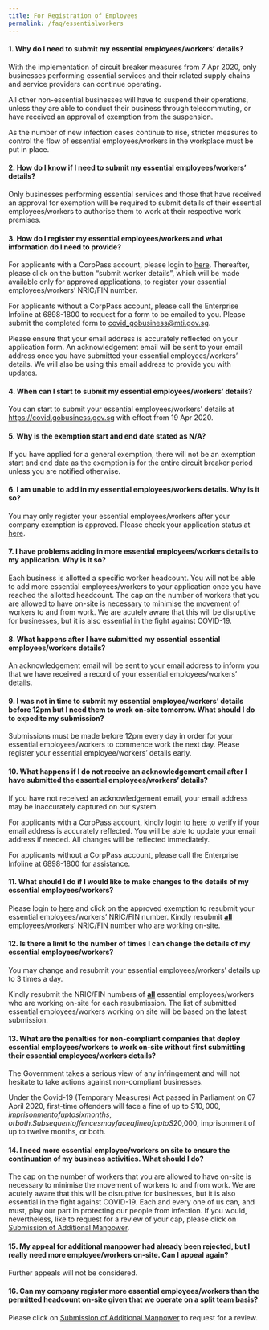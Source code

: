 ```yaml
---
title: For Registration of Employees
permalink: /faq/essentialworkers
---
```


#### **1. Why do I need to submit my essential employees/workers’ details?**
With the implementation of circuit breaker measures from 7 Apr 2020, only businesses performing essential services and their related supply chains and service providers can continue operating.

All other non-essential businesses will have to suspend their operations, unless they are able to conduct their business through telecommuting, or have received an approval of exemption from the suspension.

As the number of new infection cases continue to rise, stricter measures to control the flow of essential employees/workers in the workplace must be put in place.

#### **2. How do I know if I need to submit my essential employees/workers’ details?**
Only businesses performing essential services and those that have received an approval for exemption will be required to submit details of their essential employees/workers to authorise them to work at their respective work premises.

#### **3. How do I register my essential employees/workers and what information do I need to provide?**
For applicants with a CorpPass account, please login to <a href="https://www.gobusiness.gov.sg/exemptions" target="_blank">here</a>. Thereafter, please click on the button “submit worker details”, which will be made available only for approved applications, to register your essential employees/workers’ NRIC/FIN number. 

For applicants without a CorpPass account, please call the Enterprise Infoline at 6898-1800 to request for a form to be emailed to you. Please submit the completed form to covid_gobusiness@mti.gov.sg.

Please ensure that your email address is accurately reflected on your application form. An acknowledgement email will be sent to your email address once you have submitted your essential employees/workers’ details. We will also be using this email address to provide you with updates.

#### **4. When can I start to submit my essential employees/workers’ details?**
You can start to submit your essential employees/workers’ details at <a href="https://covid.gobusiness.gov.sg" target="_blank">https://covid.gobusiness.gov.sg</a> with effect from 19 Apr 2020. 

#### **5. Why is the exemption start and end date stated as N/A?**
If you have applied for a general exemption, there will not be an exemption start and end date as the exemption is for the entire circuit breaker period unless you are notified otherwise.

#### **6. I am unable to add in my essential employees/workers details. Why is it so?**
You may only register your essential employees/workers after your company exemption is approved. Please check your application status at <a href="https://www.gobusiness.gov.sg/exemptions" target="_blank">here</a>. 

#### **7. I have problems adding in more essential employees/workers details to my application. Why is it so?**
Each business is allotted a specific worker headcount. You will not be able to add more essential employees/workers to your application once you have reached the allotted headcount. The cap on the number of workers that you are allowed to have on-site is necessary to minimise the movement of workers to and from work.  We are acutely aware that this will be disruptive for businesses, but it is also essential in the fight against COVID-19.

#### **8. What happens after I have submitted my essential essential employees/workers details?**
An acknowledgement email will be sent to your email address to inform you that we have received a record of your essential employees/workers’ details.

#### **9. I was not in time to submit my essential employee/workers’ details before 12pm but I need them to work on-site tomorrow. What should I do to expedite my submission?**
Submissions must be made before 12pm every day in order for your essential employees/workers to commence work the next day. Please register your essential employee/workers’ details early.

#### **10. What happens if I do not receive an acknowledgement email after I have submitted the essential employees/workers’ details?**
If you have not received an acknowledgement email, your email address may be inaccurately captured on our system.

For applicants with a CorpPass account, kindly login to <a href="https://www.gobusiness.gov.sg/exemptions" target="_blank">here</a> to verify if your email address is accurately reflected. You will be able to update your email address if needed. All changes will be reflected immediately.

For applicants without a CorpPass account, please call the Enterprise Infoline at 6898-1800 for assistance.

#### **11. What should I do if I would like to make changes to the details of my essential employees/workers?**
Please login to <a href="https://www.gobusiness.gov.sg/exemptions" target="_blank">here</a> and click on the approved exemption to resubmit your essential employees/workers’ NRIC/FIN number. Kindly resubmit **<ins>all</ins>** employees/workers’ NRIC/FIN number who are working on-site.

#### **12. Is there a limit to the number of times I can change the details of my essential employees/workers?**
You may change and resubmit your essential employees/workers’ details up to 3 times a day.

Kindly resubmit the NRIC/FIN numbers of **<ins>all</ins>** essential employees/workers who are working on-site for each resubmission. The list of submitted essential employees/workers working on site will be based on the latest submission.

#### **13. What are the penalties for non-compliant companies that deploy essential employees/workers to work on-site without first submitting their essential employees/workers details?**
The Government takes a serious view of any infringement and will not hesitate to take actions against non-compliant businesses.

Under the Covid-19 (Temporary Measures) Act passed in Parliament on 07 April 2020, first-time offenders will face a fine of up to S$10,000, imprisonment of up to six months, or both. Subsequent offences may face a fine of up to S$20,000, imprisonment of up to twelve months, or both.

#### **14. I need more essential employee/workers on site to ensure the continuation of my business activities. What should I do?**
The cap on the number of workers that you are allowed to have on-site is necessary to minimise the movement of workers to and from work.  We are acutely aware that this will be disruptive for businesses, but it is also essential in the fight against COVID-19. Each and every one of us can, and must, play our part in protecting our people from infection. If you would, nevertheless, like to request for a review of your cap, please click on <a href="https://www.gobusiness.gov.sg/exemptions" target="_blank">Submission of Additional Manpower</a>.

#### **15. My appeal for additional manpower had already been rejected, but I really need more employee/workers on-site. Can I appeal again?**
Further appeals will not be considered.

#### **16. Can my company register more essential employees/workers than the permitted headcount on-site given that we operate on a split team basis?**
Please click on <a href="https://www.gobusiness.gov.sg/exemptions" target="_blank">Submission of Additional Manpower</a> to request for a review.
